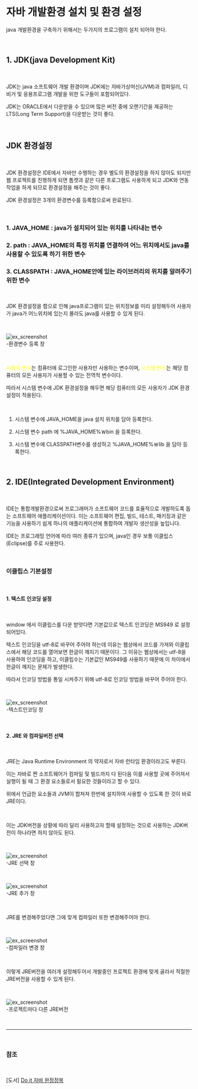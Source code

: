 # 자바 개발환경 설치 및 환경 설정

java 개발환경을 구축하기 위해서는 두가지의 프로그램이 설치 되어야 한다.

<br>

## 1. JDK(java Development Kit)

<br>

JDK는 java 소프트웨어 개발 환경이며 JDK에는 자바가상머신(JVM)과 컴파일러, 디비거 및 응용프로그램 개발을 위한 도구들이 포함되어있다.

JDK는 ORACLE에서 다운받을 수 있으며 많은 버전 중에 오랜기간을 제공하는 LTS(Long Term Support)을 다운받는 것이 좋다.

<br>

## JDK 환경설정

<br>

JDK 환경설정은 IDE에서 자바만 수행하는 경우 별도의 환경설정을 하지 않아도 되지만 웹 프로젝트를 진행하게 되면 톰캣과 같은 다른 프로그램도 사용하게 되고 JDK와 연동작업을 하게 되므로 환경설정을 해주는 것이 좋다.

JDK 환경설정은 3개의 환경변수를 등록함으로써 완료된다.

<br>

### 1. JAVA_HOME : java가 설치되어 있는 위치를 나타내는 변수

### 2. path : JAVA_HOME의 특정 위치를 연결하여 어느 위치에서도 java를 사용할 수 있도록 하기 위한 변수

### 3. CLASSPATH : JAVA_HOME안에 있는 라이브러리의 위치를 알려주기 위한 변수

<br>

JDK 환경설정을 함으로 인해 java프로그램이 있는 위치정보를 미리 설정해두어 사용자가 java가 어느위치에 있는지 몰라도 java를 사용할 수 있게 된다.

<br>

![ex_screenshot](./img/%ED%99%98%EA%B2%BD%EB%B3%80%EC%88%98.png)   
-환경변수 등록 창 

<br>

<span style="color:yellow">사용자 변수</span>는 컴퓨터에 로그인한 사용자만 사용하는 변수이며, <span style="color:yellow">시스템 변수</span>는 해당 컴퓨터의 모든 사용자가 사용할 수 있는 전역적 변수이다.

따라서 시스템 변수에 JDK 환경설정을 해두면 해당 컴퓨터의 모든 사용자가 JDK 환경설정이 적용된다.

<br>

1. 시스템 변수에 JAVA_HOME을 java 설치 위치를 담아 등록한다.

2. 시스템 변수 path 에 %JAVA_HOME%￦bin 을 등록한다.

3. 시스템 변수에 CLASSPATH변수를 생성하고 %JAVA_HOME%￦lib 을 담아 등록한다.

<br>

## 2. IDE(Integrated Development Environment)

<br>

IDE는 통합개발환경으로써 프로그래머가 소프트웨어 코드를 효율적으로 개발하도록 돕는 소프트웨어 애플리케이션이다. 이는 소프트웨어 편집, 빌드, 테스트, 패키징과 같은 기능을 사용하기 쉽게 하나의 애플리케이션에 통합하여 개발자 생산성을 높입니다.

IDE는 프로그래밍 언어에 따라 여러 종류가 있으며, java인 경우 보통 이클립스(Eclipse)를 주로 사용한다. 

<br>

### 이클립스 기본설정

<br>

#### 1. 텍스트 인코딩 설정

<br>

window 에서 이클립스를 다운 받앗다면 기본값으로 텍스트 인코딩은 MS949 로 설정되어있다.

텍스트 인코딩을 utf-8로 바꾸어 주어야 하는데 이유는 웹상에서 코드를 가져와 이클립스에서 해당 코드를 열어보면 한글이 깨지기 때문이다. 그 이유는 웹상에서는 utf-8을 사용하여 인코딩을 하고, 이클립수는 기본값인 MS949를 사용하기 때문에 이 차이에서 한글이 깨지는 문제가 발생한다. 

따라서 인코딩 방법을 통일 시켜주기 위해 utf-8로 인코딩 방법을 바꾸어 주어야 한다.

<br>

![ex_screenshot](./img/%ED%85%8D%EC%8A%A4%ED%8A%B8%EC%9D%B8%EC%BD%94%EB%94%A9.png)   
-텍스트인코딩 창 

<br>

#### 2. JRE 와 컴파일버전 선택

<br>

JRE는 Java Runtime Environment 의 약자로서 자바 런타임 환경이라고도 부른다.

이는 자바로 짠 소프트웨어가 컴파일 및 빌드까지 다 된다음 이를 사용할 곳에 주어져서 실행이 될 때 그 환경 요소들로서 필요한 것들이라고 할 수 있다. 

위에서 언급한 요소들과 JVM이 합쳐져 한번에 설치하여 사용할 수 있도록 한 것이 바로
JRE이다.

<br>

이는 JDK버전을 상황에 따라 달리 사용하고자 할때 설정하는 것으로
사용하는 JDK버전이 하나라면 하지 않아도 된다.

<br>

![ex_screenshot](./img/JRE%EC%84%A0%ED%83%9D%EC%B0%BD.png)   
-JRE 선택 창 

<br>

![ex_screenshot](./img/JRE%EC%B6%94%EA%B0%80.png)   
-JRE 추가 창 

<br>

JRE를 변경해주었다면 그에 맞게 컴파일러 또한 변경해주어야 한다.

<br>

![ex_screenshot](./img/%EC%BB%B4%ED%8C%8C%EC%9D%BC%EB%9F%AC%20%EB%B2%84%EC%A0%84%20%EC%84%A0%ED%83%9D%EC%B0%BD.png)   
-컴파일러 변경 창 

<br>

이렇게 JRE버전을 여러개 설정해두어서 개발중인 프로젝트 환경에 맞게 골라서 적절한 JRE버전을 사용할 수 있게 된다.

<br>

![ex_screenshot](./img/%ED%94%84%EB%A1%9C%EC%A0%9D%ED%8A%B8%EB%A7%88%EB%8B%A4%20%EB%8B%A4%EB%A5%B8%20%EB%B2%84%EC%A0%84.png)   
-프로젝트마다 다른 JRE버전 

<br>

- - -

<br>

### 참조

<br>

[도서] [Do it 자바 완정정복](https://search.shopping.naver.com/book/catalog/32455536636?cat_id=50010920&frm=PBOKPRO&query=Do+it+%EC%9E%90%EB%B0%94%EC%99%84%EC%A0%84%EC%A0%95%EB%B3%B5&NaPm=ct%3Dljjvfgg8%7Cci%3D2e4d8036e09c766287eb3fc1901008f11846c8bd%7Ctr%3Dboknx%7Csn%3D95694%7Chk%3D25ed6432f4d7e79d0f955388870a4fb284070b86)

